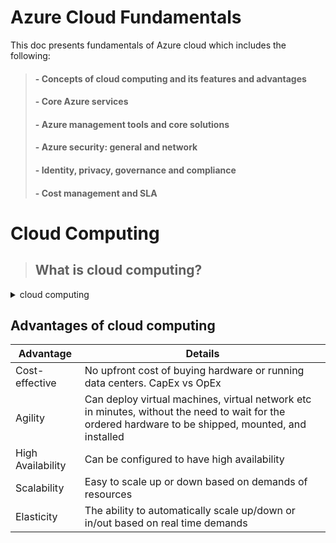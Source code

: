 # Azure Cloud Fundamentals

This doc presents fundamentals of Azure cloud which includes the following:


> ####   - Concepts of cloud computing and its features and advantages
> ####   - Core Azure services
> ####   - Azure management tools and core solutions
> ####   - Azure security: general and network
> ####   - Identity, privacy, governance and compliance
> ####   - Cost management and SLA





# Cloud Computing

> ## What is cloud computing?

<details><summary> cloud computing </summary><p>
<pre>
- Using the Internet to deliver from remote computing services: computing; networking; 
  storage; analytics; and intelligence etc.
- Virtual rather than physical
- pay as you go
- rental rather ownership
</pre>
</p></details>

## Advantages of cloud computing

| Advantage  | Details |
|---|---|
|Cost-effective | No upfront cost of buying hardware or running data centers. CapEx vs OpEx |
|Agility | Can deploy virtual machines, virtual network etc in minutes, without the need to wait for the ordered hardware to be shipped, mounted, and installed |
|High Availability | Can be configured to have high availability |
|Scalability | Easy to scale up or down based on demands of resources |
|Elasticity | The ability to automatically scale up/down or in/out based on real time demands |
